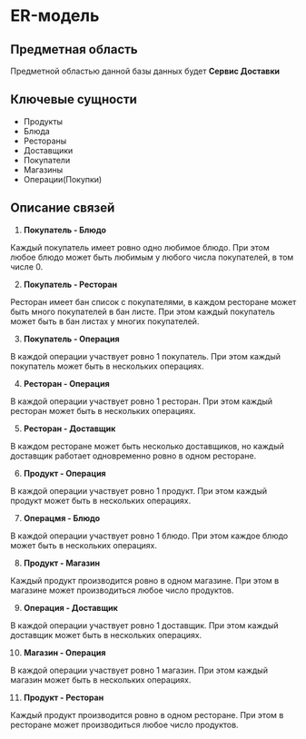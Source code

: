 # ER-модель

## Предметная область

Предметной областью данной базы данных будет **Сервис Доставки**

## Ключевые сущности

- Продукты
- Блюда
- Рестораны
- Доставщики
- Покупатели
- Магазины
- Операции(Покупки)

## Описание связей

1) **Покупатель - Блюдо**

Каждый покупатель имеет ровно одно любимое блюдо. При этом любое блюдо может быть любимым у любого числа покупателей, в том числе 0.

2) **Покупатель - Ресторан**

Ресторан имеет бан список с покупателями, в каждом ресторане может быть много покупателей в бан листе. При этом каждый покупатель может быть в бан листах у многих покупателей.

3) **Покупатель - Операция**

В каждой операции участвует ровно 1 покупатель. При этом каждый покупатель может быть в нескольких операциях.

4) **Ресторан - Операция**

В каждой операции участвует ровно 1 ресторан. При этом каждый ресторан может быть в нескольких операциях.

5) **Ресторан - Доставщик**

В каждом ресторане может быть несколько доставщиков, но каждый доставщик работает одновременно ровно в одном ресторане.

6) **Продукт - Операция**

В каждой операции участвует ровно 1 продукт. При этом каждый продукт может быть в нескольких операциях.

7) **Операцмя - Блюдо**

В каждой операции участвует ровно 1 блюдо. При этом каждое блюдо может быть в нескольких операциях.

8) **Продукт - Магазин**

Каждый продукт производится ровно в одном магазине. При этом в магазине может производиться любое число продуктов.

9)  **Операция - Доставщик**

В каждой операции участвует ровно 1 доставщик. При этом каждый доставщик может быть в нескольких операциях.

10)  **Магазин - Операция**

В каждой операции участвует ровно 1 магазин. При этом каждый магазин может быть в нескольких операциях.

11) **Продукт - Ресторан**

Каждый продукт производится ровно в одном ресторане. При этом в ресторане может производиться любое число продуктов.